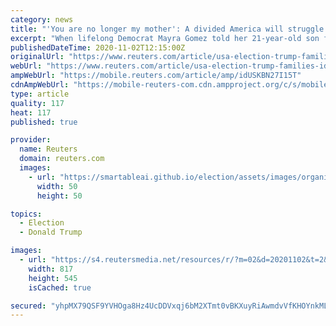 ```yaml
---
category: news
title: "'You are no longer my mother': A divided America will struggle to heal after Trump era"
excerpt: "When lifelong Democrat Mayra Gomez told her 21-year-old son five months ago that she was voting for Donald Trump in Tuesday's presidential election, he cut her out of his life."
publishedDateTime: 2020-11-02T12:15:00Z
originalUrl: "https://www.reuters.com/article/usa-election-trump-families-idUSKBN27I15T"
webUrl: "https://www.reuters.com/article/usa-election-trump-families-idUSKBN27I15T"
ampWebUrl: "https://mobile.reuters.com/article/amp/idUSKBN27I15T"
cdnAmpWebUrl: "https://mobile-reuters-com.cdn.ampproject.org/c/s/mobile.reuters.com/article/amp/idUSKBN27I15T"
type: article
quality: 117
heat: 117
published: true

provider:
  name: Reuters
  domain: reuters.com
  images:
    - url: "https://smartableai.github.io/election/assets/images/organizations/reuters.com-50x50.jpg"
      width: 50
      height: 50

topics:
  - Election
  - Donald Trump

images:
  - url: "https://s4.reutersmedia.net/resources/r/?m=02&d=20201102&t=2&i=1539662234&w=&fh=545px&fw=&ll=&pl=&sq=&r=LYNXMPEGA10LT"
    width: 817
    height: 545
    isCached: true

secured: "yhpMX79QSF9YVHOga8Hz4UcDDVxqj6bM2XTmt0vBKXuyRiAwmdvVfKHOYnkML6sNGS9iZXphjs7P+TkNh0ZOvoHJFbthPfsXW7j8UL/0RJ2fiVN2NkqnjJCzMwd3WTPcua1ft9rRCi4C2W9FgP7rfBl4F7UTtGT/X8Gs7QNIYX8evQgRoAmWJqGQBUMeSNJLFKpvz5Zd2hjkg9dwro3MwoOOqNVEt9AP4ph7m3uJMVhXv9JMctZ8AMuhGGwMcjs/PQJXztI85VMY/7jPQJN8S7XO1D1xliEDGoQIk25GobSdBhQI3joK0UiTCwDGoeteKEIOp+u7FFdSrFOxMSkEd4ULTzzncu0c07EcWyVEPnA=;VaZAl7sp9g41dU5gYSvJBg=="
---
```


